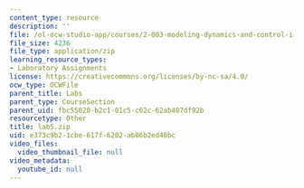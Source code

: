 ```yaml
---
content_type: resource
description: ''
file: /ol-ocw-studio-app/courses/2-003-modeling-dynamics-and-control-i-spring-2005/e373c9b21cbe617f6202ab86b2ed40bc_lab5.zip
file_size: 4236
file_type: application/zip
learning_resource_types:
- Laboratory Assignments
license: https://creativecommons.org/licenses/by-nc-sa/4.0/
ocw_type: OCWFile
parent_title: Labs
parent_type: CourseSection
parent_uid: fbc55028-b2c1-01c5-c62c-62ab407df92b
resourcetype: Other
title: lab5.zip
uid: e373c9b2-1cbe-617f-6202-ab86b2ed40bc
video_files:
  video_thumbnail_file: null
video_metadata:
  youtube_id: null
---
```

